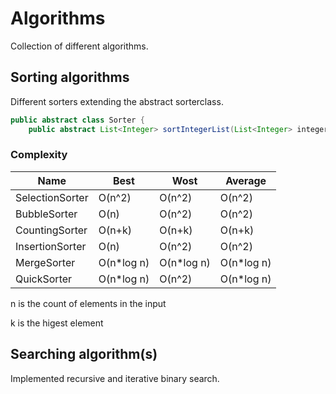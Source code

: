 # Algorithms

Collection of different algorithms. 

## Sorting algorithms

Different sorters extending the abstract sorterclass.

``` java
public abstract class Sorter {
    public abstract List<Integer> sortIntegerList(List<Integer> integerList);
```

### Complexity

| Name |  Best | Wost | Average |
|---|---|---|---|
| SelectionSorter | O(n^2) | O(n^2) | O(n^2)|
| BubbleSorter | O(n) | O(n^2) | O(n^2)|
| CountingSorter | O(n+k) | O(n+k) | O(n+k)|
| InsertionSorter | O(n) | O(n^2) | O(n^2)|
| MergeSorter | O(n*log n) | O(n*log n) | O(n*log n)|
| QuickSorter | O(n*log n) | O(n^2) | O(n*log n)|

n is the count of elements in the input

k is the higest element

## Searching algorithm(s)

Implemented recursive and iterative binary search. 
